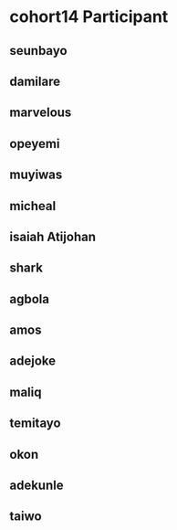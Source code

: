 # cohort14 Participant

## seunbayo
## damilare
## marvelous
## opeyemi
## muyiwas
## micheal
## isaiah Atijohan
## shark
## agbola
## amos
## adejoke
## maliq
## temitayo
## okon
## adekunle
## taiwo 

